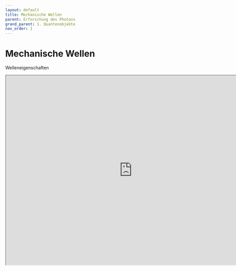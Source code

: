 ```yaml
---
layout: default
title: Mechanische Wellen
parent: Erforschung des Photons
grand_parent: 1. Quantenobjekte
nav_order: 1
---
```


# Mechanische Wellen

Welleneigenschaften


<iframe src="https://phet.colorado.edu/sims/html/wave-on-a-string/latest/wave-on-a-string_de.html" width="800" height="600" scrolling="no" allowfullscreen></iframe>
